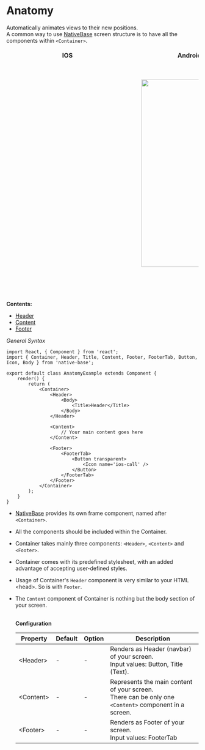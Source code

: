 # Anatomy

Automatically animates views to their new positions.<br />
A common way to use [NativeBase](http://nativebase.io/) screen structure is to have all the components within <code>&lt;Container></code>.

<table>
  <thead>
    <tr style="border-style: hidden">
      <th style="border-style: hidden; padding-right: 34px;">IOS</th>
      <th style="padding-right: 140px;">Android</th>
    </tr>
  </thead>
  <thead>
    <tr style="border-style: hidden">
      <th style="border-style: hidden">
        <div style="background: url(../assets/iphone.png) no-repeat; padding: 63px 20px 100px 18px; width: 292px">
          <img src="https://raw.githubusercontent.com/GeekyAnts/NativeBase-KitchenSink/0.5.13/Screenshots/iOS/anatomy.png" alt="" />
        </div>
      </th>
      <th>
        <div style="background: url(../assets/android.png) no-repeat; padding: 45px 118px 68px 0px; background-size: 292px 576px;">
          <img  width="266px" height="490px" src="https://raw.githubusercontent.com/GeekyAnts/NativeBase-KitchenSink/0.5.13/Screenshots/android/anatomy.png" alt="" />
        </div>
      </th>
    </tr>
  </thead>
</table>

**Contents:**
* [Header](/docs/components/Header.md)
* [Content](/docs/components/Content.md)
* [Footer](/docs/components/Footer.md)


*General Syntax*
<pre><code class="language-jsx">import React, { Component } from 'react';
import { Container, Header, Title, Content, Footer, FooterTab, Button, Icon, Body } from 'native-base';
​
export default class AnatomyExample extends Component {
    render() {
        return (
            &lt;Container>
                &lt;Header>
                    &lt;Body>
                        &lt;Title>Header&lt;/Title>
                    &lt;/Body>
                &lt;/Header>

                &lt;Content>
                    // Your main content goes here
                &lt;/Content>

                &lt;Footer>
                    &lt;FooterTab>
                        &lt;Button transparent>
                            &lt;Icon name='ios-call' />
                        &lt;/Button>  
                    &lt;/FooterTab>
                &lt;/Footer>
            &lt;/Container>
        );
    }
}</code></pre>



* [NativeBase](http://nativebase.io/) provides its own frame component, named after <code>&lt;Container></code>.
* All the components should be included within the Container.
* Container takes mainly three components: <code>&lt;Header></code>, <code>&lt;Content></code> and <code>&lt;Footer></code>.
* Container comes with its predefined stylesheet, with an added advantage of accepting user-defined styles.
* Usage of Container's <code>Header</code> component is very similar to your HTML &lt;head>. So is with <code>Footer</code>.
* The <code>Content</code> component of Container is nothing but the body section of your screen.<br /><br />

    **Configuration**
    <table class="table table-bordered">
        <thead>
            <tr>
                <th>Property</th>
                <th>Default</th>
                <th>Option</th>
                <th width="50%">Description</th>
            </tr>
        </thead>
        <tbody>
            <tr>
                <td>&lt;Header></td>
                <td> - </td>
                <td> - </td>
                <td>Renders as Header (navbar) of your screen.<br />
                    Input values: Button, Title (Text).
                </td>
            </tr>
            <tr>
                <td>&lt;Content></td>
                <td> - </td>
                <td> - </td>
                <td>Represents the main content of your screen.<br />
                    There can be only one <code style="background-color: #FFF">&lt;Content></code> component in a screen.
                </td>
            </tr>
            <tr>
                <td>&lt;Footer></td>
                <td> - </td>
                <td> - </td>
                <td>Renders as Footer of your screen.<br />
                    Input values: FooterTab
                    </a>
                </td>
            </tr>
        </tbody>
    </table>
